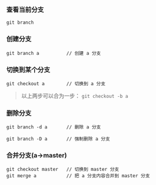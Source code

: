 ### 查看当前分支  
```
git branch
```
### 创建分支
```
git branch a          // 创建 a 分支
```    
### 切换到某个分支
```
git checkout a        // 切换到 a 分支
```

> 以上两步可以合为一步： `git checkout -b a`

### 删除分支
```
git branch -d a       // 删除 a 分支

git branch -D a       // 强制删除 a 分支
```

### 合并分支(a->master)
```
git checkout master   // 切换到 master 分支
git merge a           // 把 a 分支内容合并到 master 分支
```


